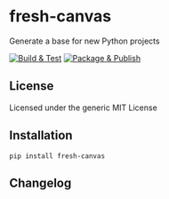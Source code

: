 # fresh-canvas
Generate a base for new Python projects

[![Build & Test](https://github.com/tushariyer/fresh-canvas/actions/workflows/build-and-test.yml/badge.svg)](https://github.com/tushariyer/fresh-canvas/actions/workflows/build-and-test.yml)
[![Package & Publish](https://github.com/tushariyer/fresh-canvas/actions/workflows/build-and-test.yml/badge.svg)](https://github.com/tushariyer/fresh-canvas/actions/workflows/package-and-publish.yml)


## License
Licensed under the generic MIT License

## Installation
`pip install fresh-canvas`

## Changelog
